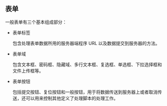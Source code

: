## 表单 ##

一般表单有三个基本组成部分：

* 表单标签

    包含处理表单数据所用的服务器端程序 URL 以及数据提交到服务器的方法。

* 表单域

    包含文本框、密码框、隐藏域、多行文本框、复选框、单选框、下拉选择框和文件上传框等。

* 表单按钮

    包括提交按钮、复位按钮和一般按钮，用于将数据传送到服务器上或者取消传送，还可以用来控制其他定义了处理脚本的处理工作。